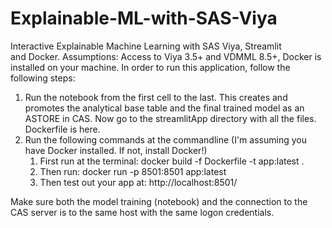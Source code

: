 # Explainable-ML-with-SAS-Viya
Interactive Explainable Machine Learning with SAS Viya, Streamlit and Docker.
Assumptions: Access to Viya 3.5+ and VDMML 8.5+, Docker is installed on your machine.
In order to run this application, follow the following steps:
1. Run the notebook from the first cell to the last. This creates and promotes the analytical base table and the final trained model as an ASTORE in CAS.
Now go to the streamlitApp directory with all the files. Dockerfile is here.
2. Run the following commands at the commandline (I'm assuming you have Docker installed. If not, install Docker!)
    1. First run at the terminal: docker build -f Dockerfile -t app:latest .
    2. Then run: docker run -p 8501:8501 app:latest
    3. Then test out your app at: http://localhost:8501/

Make sure both the model training (notebook) and the connection to the CAS server is to the same host with the same logon credentials.

